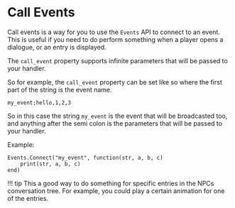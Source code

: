 # Call Events

Call events is a way for you to use the `Events` API to connect to an event.  This is useful if you need to do perform something when a player opens a dialogue, or an entry is displayed.

The `call_event` property supports infinite parameters that will be passed to your handler.

So for example, the `call_event` property can be set like so where the first part of the string is the event name.

```
my_event;hello,1,2,3
```

So in this case the string `my_event` is the event that will be broadcasted too, and anything after the semi colon is the parameters that will be passed to your handler.

Example:

```
Events.Connect("my_event", function(str, a, b, c)
	print(str, a, b, c)
end)
```

!!! tip
	This a good way to do something for specific entries in the NPCs conversation tree.  For example, you could play a certain animation for one of the entries.